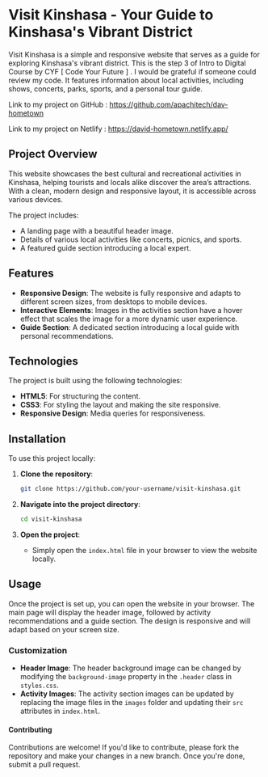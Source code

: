 # Visit Kinshasa - Your Guide to Kinshasa's Vibrant District

Visit Kinshasa is a simple and responsive website that serves as a guide for exploring Kinshasa's vibrant district.
This is the step 3 of Intro to Digital Course by CYF [ Code Your Future ] . I would be grateful if someone could review my code.
It features information about local activities, including shows, concerts, parks, sports, and a personal tour guide.

Link to my project on GitHub : https://github.com/apachitech/dav-hometown

Link to my project on Netlify : https://david-hometown.netlify.app/

## Project Overview

This website showcases the best cultural and recreational activities in Kinshasa, helping tourists and locals alike discover the area’s attractions. 
With a clean, modern design and responsive layout, it is accessible across various devices.

The project includes:
- A landing page with a beautiful header image.
- Details of various local activities like concerts, picnics, and sports.
- A featured guide section introducing a local expert.

## Features

- **Responsive Design**: The website is fully responsive and adapts to different screen sizes,
    from desktops to mobile devices.
- **Interactive Elements**: Images in the activities section have a hover effect that scales the image for a more dynamic user experience.
- **Guide Section**: A dedicated section introducing a local guide with personal recommendations.

## Technologies

The project is built using the following technologies:

- **HTML5**: For structuring the content.
- **CSS3**: For styling the layout and making the site responsive.
- **Responsive Design**: Media queries for responsiveness.

## Installation

To use this project locally:

1. **Clone the repository**:

    ```bash
    git clone https://github.com/your-username/visit-kinshasa.git
    ```

2. **Navigate into the project directory**:

    ```bash
    cd visit-kinshasa
    ```

3. **Open the project**:
   - Simply open the `index.html` file in your browser to view the website locally.

## Usage

Once the project is set up, you can open the website in your browser. The main page will display the header image, followed by activity recommendations and a guide section. 
The design is responsive and will adapt based on your screen size.

### Customization

- **Header Image**: The header background image can be changed by modifying the `background-image` property in the `.header` class in `styles.css`.
- **Activity Images**: The activity section images can be updated by replacing the image files in the `images` folder and updating their `src` attributes in `index.html`.

#### Contributing

Contributions are welcome! If you'd like to contribute, please fork the repository and make your changes in a new branch. 
Once you're done, submit a pull request.
